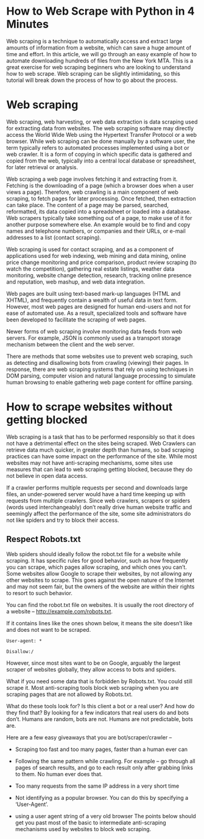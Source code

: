 # How to Web Scrape with Python in 4 Minutes

Web scraping is a technique to automatically access and extract large amounts of information from a website, which can save a huge amount of time and effort. In this article, we will go through an easy example of how to automate downloading hundreds of files from the New York MTA. This is a great exercise for web scraping beginners who are looking to understand how to web scrape. Web scraping can be slightly intimidating, so this tutorial will break down the process of how to go about the process.

# Web scraping


Web scraping, web harvesting, or web data extraction is data scraping used for extracting data from websites. The web scraping software may directly access the World Wide Web using the Hypertext Transfer Protocol or a web browser. While web scraping can be done manually by a software user, the term typically refers to automated processes implemented using a bot or web crawler. It is a form of copying in which specific data is gathered and copied from the web, typically into a central local database or spreadsheet, for later retrieval or analysis.

Web scraping a web page involves fetching it and extracting from it. Fetching is the downloading of a page (which a browser does when a user views a page). Therefore, web crawling is a main component of web scraping, to fetch pages for later processing. Once fetched, then extraction can take place. The content of a page may be parsed, searched, reformatted, its data copied into a spreadsheet or loaded into a database. Web scrapers typically take something out of a page, to make use of it for another purpose somewhere else. An example would be to find and copy names and telephone numbers, or companies and their URLs, or e-mail addresses to a list (contact scraping).

Web scraping is used for contact scraping, and as a component of applications used for web indexing, web mining and data mining, online price change monitoring and price comparison, product review scraping (to watch the competition), gathering real estate listings, weather data monitoring, website change detection, research, tracking online presence and reputation, web mashup, and web data integration.

Web pages are built using text-based mark-up languages (HTML and XHTML), and frequently contain a wealth of useful data in text form. However, most web pages are designed for human end-users and not for ease of automated use. As a result, specialized tools and software have been developed to facilitate the scraping of web pages.

Newer forms of web scraping involve monitoring data feeds from web servers. For example, JSON is commonly used as a transport storage mechanism between the client and the web server.

There are methods that some websites use to prevent web scraping, such as detecting and disallowing bots from crawling (viewing) their pages. In response, there are web scraping systems that rely on using techniques in DOM parsing, computer vision and natural language processing to simulate human browsing to enable gathering web page content for offline parsing.

# How to scrape websites without getting blocked

Web scraping is a task that has to be performed responsibly so that it does not have a detrimental effect on the sites being scraped. Web Crawlers can retrieve data much quicker, in greater depth than humans, so bad scraping practices can have some impact on the performance of the site. While most websites may not have anti-scraping mechanisms, some sites use measures that can lead to web scraping getting blocked, because they do not believe in open data access.

If a crawler performs multiple requests per second and downloads large files, an under-powered server would have a hard time keeping up with requests from multiple crawlers. Since web crawlers, scrapers or spiders (words used interchangeably) don’t really drive human website traffic and seemingly affect the performance of the site, some site administrators do not like spiders and try to block their access.

## Respect Robots.txt
Web spiders should ideally follow the robot.txt file for a website while scraping. It has specific rules for good behavior, such as how frequently you can scrape, which pages allow scraping, and which ones you can’t. Some websites allow Google to scrape their websites, by not allowing any other websites to scrape. This goes against the open nature of the Internet and may not seem fair, but the owners of the website are within their rights to resort to such behavior. 

You can find the robot.txt file on websites. It is usually the root directory of a website – http://example.com/robots.txt.

If it contains lines like the ones shown below, it means the site doesn’t like and does not want to be scraped.

```
User-agent: *

Disallow:/ 
```

However, since most sites want to be on Google, arguably the largest scraper of websites globally, they allow access to bots and spiders. 

What if you need some data that is forbidden by Robots.txt. You could still scrape it. Most anti-scraping tools block web scraping when you are scraping pages that are not allowed by Robots.txt.

What do these tools look for? Is this client a bot or a real user? And how do they find that? By looking for a few indicators that real users do and bots don’t. Humans are random, bots are not. Humans are not predictable, bots are.

Here are a few easy giveaways that you are bot/scraper/crawler –

- Scraping too fast and too many pages, faster than a human ever can

- Following the same pattern while crawling. For example – go through all pages of search results, and go to each result only after grabbing links to them. No human ever does that.

- Too many requests from the same IP address in a very short time

- Not identifying as a popular browser. You can do this by specifying a ‘User-Agent’.

- using a user agent string of a very old browser
The points below should get you past most of the basic to intermediate anti-scraping mechanisms used by websites to block web scraping.



